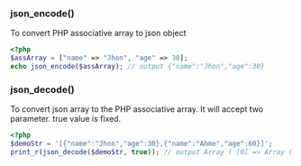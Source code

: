 ### json_encode()
To convert PHP associative array to json object
```php
<?php
$assArray = ["name" => "Jhon", "age" => 30];
echo json_encode($assArray); // output {"name":"Jhon","age":30}
```

### json_decode()
To convert json array to the PHP associative array. It will accept two parameter. true value is fixed.
```php
<?php
$demoStr = '[{"name":"Jhon","age":30},{"name":"Ahme","age":60}]';
print_r(json_decode($demoStr, true)); // output Array ( [0] => Array ( [name] => Jhon [age] => 30 ) [1] => Array ( [name] => Ahme [age] => 60 ) )
```